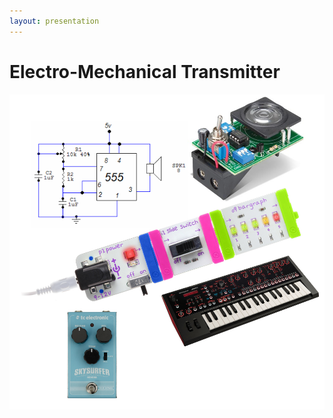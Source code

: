 ```yaml
---
layout: presentation
---
```


# [](#header-1) Electro-Mechanical Transmitter

[![](assets/img/electro-mechanical.png)](languages-human-electro-mechanical)

